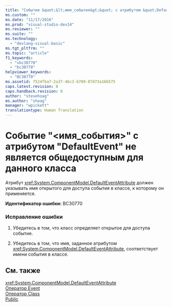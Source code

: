 ```yaml
---
title: "Событие &quot;&lt;имя_события&gt;&quot; с атрибутом &quot;DefaultEvent&quot; не является общедоступным для данного класса | Microsoft Docs"
ms.custom: ""
ms.date: "11/17/2016"
ms.prod: "visual-studio-dev14"
ms.reviewer: ""
ms.suite: ""
ms.technology: 
  - "devlang-visual-basic"
ms.tgt_pltfrm: ""
ms.topic: "article"
f1_keywords: 
  - "vbc30770"
  - "bc30770"
helpviewer_keywords: 
  - "BC30770"
ms.assetid: 7524fba7-2a37-4bc3-b789-87d73a166575
caps.latest.revision: 8
caps.handback.revision: 8
author: "stevehoag"
ms.author: "shoag"
manager: "wpickett"
translationtype: Human Translation
---
```

# Событие &quot;&lt;имя_события&gt;&quot; с атрибутом &quot;DefaultEvent&quot; не является общедоступным для данного класса
Атрибут <xref:System.ComponentModel.DefaultEventAttribute> должен указывать имя открытого для доступа события в классе, к которому он применяется.  
  
 **Идентификатор ошибки:** BC30770  
  
### Исправление ошибки  
  
1.  Убедитесь в том, что класс определяет открытое для доступа событие.  
  
2.  Убедитесь в том, что имя, заданное атрибутом <xref:System.ComponentModel.DefaultEventAttribute>, соответствует имени события в классе.  
  
## См. также  
 <xref:System.ComponentModel.DefaultEventAttribute>   
 [Оператор Event](../../visual-basic/language-reference/statements/event-statement.md)   
 [Оператор Class](../../visual-basic/language-reference/statements/class-statement.md)   
 [Public](../../visual-basic/language-reference/modifiers/public.md)